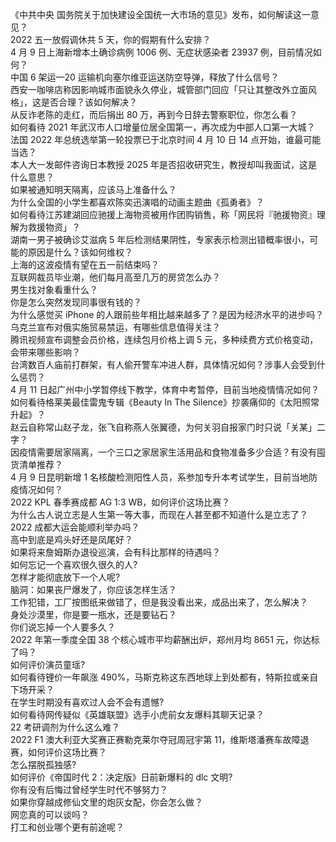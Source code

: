 《中共中央 国务院关于加快建设全国统一大市场的意见》发布，如何解读这一意见？  
2022 五一放假调休共 5 天，你的假期有什么安排？  
4 月 9 日上海新增本土确诊病例 1006 例、无症状感染者 23937 例，目前情况如何？  
中国 6 架运—20 运输机向塞尔维亚运送防空导弹，释放了什么信号？  
西安一咖啡店称因影响城市面貌永久停业，城管部门回应「只让其整改外立面风格」，这是否合理？该如何解决？  
从反诈老陈的走红，而后捐出 80 万，再到今日辞去警察职位，你怎么看？  
如何看待 2021 年武汉市人口增量位居全国第一，再次成为中部人口第一大城？  
法国 2022 年总统选举第一轮投票已于北京时间 4 月 10 日 14 点开始，谁最可能当选？  
本人大一发邮件咨询日本教授 2025 年是否招收研究生，教授却叫我面试，这是什么意思？  
如果被通知明天隔离，应该马上准备什么？  
为什么全国的小学生都喜欢陈奕迅演唱的动画主题曲《孤勇者》？  
如何看待江苏建湖回应驰援上海物资被用作团购销售，称「网民将『驰援物资』理解为救援物资」？  
湖南一男子被确诊艾滋病 5 年后检测结果阴性，专家表示检测出错概率很小，可能的原因是什么？该如何维权？  
上海的这波疫情有望在五一前结束吗？  
互联网裁员毕业潮，他们每月高至几万的房贷怎么办？  
男生找对象看重什么？  
你是怎么突然发现同事很有钱的？  
为什么感觉买 iPhone 的人跟前些年相比越来越多了？是因为经济水平的进步吗？  
乌克兰宣布对俄实施贸易禁运，有哪些信息值得关注？  
腾讯视频宣布调整会员价格，连续包月价格上调 5 元，多种续费方式价格变动，会带来哪些影响？  
台湾数百人庙前打群架，有人偷开警车冲进人群，具体情况如何？涉事人会受到什么惩罚？  
4 月 11 日起广州中小学暂停线下教学，体育中考暂停，目前当地疫情情况如何？  
如何看待格莱美最佳雷鬼专辑《Beauty In The Silence》抄袭痛仰的《太阳照常升起》？  
赵云自称常山赵子龙，张飞自称燕人张翼德，为何关羽自报家门时只说「关某」二字？  
因疫情需要居家隔离，一个三口之家居家生活用品和食物准备多少合适？有没有囤货清单推荐？  
4 月 9 日昆明新增 1 名核酸检测阳性人员，系参加专升本考试学生，目前当地防疫情况如何？  
2022 KPL 春季赛成都 AG 1:3 WB，如何评价这场比赛？  
为什么古人说立志是人生第一等大事，而现在人甚至都不知道什么是立志了？  
2022 成都大运会能顺利举办吗？  
高中到底是鸡头好还是凤尾好？  
如果将来詹姆斯办退役巡演，会有科比那样的待遇吗？  
如何忘记一个喜欢很久很久的人?  
怎样才能彻底放下一个人呢?  
脑洞：如果丧尸爆发了，你应该怎样生活？  
工作犯错，工厂按图纸来做错了，但是我没看出来，成品出来了，怎么解决？  
身处沙漠里，你是要一瓶水，还是要钻石？  
你们说忘掉一个人要多久？  
2022 年第一季度全国 38 个核心城市平均薪酬出炉，郑州月均 8651 元，你达标了吗？  
如何评价演员童瑶?  
如何看待锂价一年飙涨 490%，马斯克称这东西地球上到处都有，特斯拉或亲自下场开采？  
在学生时期没有喜欢过人会不会有遗憾?  
如何看待网传疑似《英雄联盟》选手小虎前女友爆料其聊天记录？  
22 考研调剂为什么这么难？  
2022 F1 澳大利亚大奖赛正赛勒克莱尔夺冠周冠宇第 11，维斯塔潘赛车故障退赛，如何评价这场比赛？  
怎么摆脱孤独感?  
如何评价《帝国时代 2：决定版》日前新爆料的 dlc 文明?  
你有没有后悔过曾经学生时代不够努力？  
如果你穿越成修仙文里的炮灰女配，你会怎么做？  
网恋真的可以谈吗？  
打工和创业哪个更有前途呢？  
